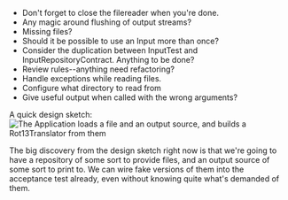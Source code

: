 * Don't forget to close the filereader when you're done.
* Any magic around flushing of output streams?
* Missing files?
* Should it be possible to use an Input more than once?
* Consider the duplication between InputTest and InputRepositoryContract. Anything to be done?
* Review rules--anything need refactoring?
* Handle exceptions while reading files.
* Configure what directory to read from
* Give useful output when called with the wrong arguments?

A quick design sketch:
![The Application loads a file and an output source, and builds a Rot13Translator from them](http://www.diagrammr.com/png?key=dG6ESsAeogH)

The big discovery from the design sketch right now is that we're going to have a repository of some
sort to provide files, and an output source of some sort to print to. We can wire fake versions of
them into the acceptance test already, even without knowing quite what's demanded of them.